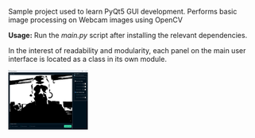 Sample project used to learn PyQt5 GUI development. Performs basic image processing on Webcam images using OpenCV

**Usage:** Run the _main.py_ script after installing the relevant dependencies.

In the interest of readability and modularity, each panel on the main user interface is located as a class in its own module.

<img height="120" src=".\assets\sample.png" width="160"/>

